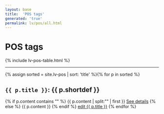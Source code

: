 ```yaml
---
layout: base
title:  'POS tags'
generated: 'true'
permalink: lv/pos/all.html
---
```


# POS tags

{% include lv-pos-table.html %}

----------

{% assign sorted = site.lv-pos | sort: 'title' %}{% for p in sorted %}
<a id="al-lv-pos/{{ p.title }}" class="al-dest"/>
<h2><code>{{ p.title }}</code>: {{ p.shortdef }}</h2>
{% if p.content contains "<!--details-->" %}    
{{ p.content | split:"<!--details-->" | first }}
<a href="{{ p.title }}" class="al-doc">See details</a>
{% else %}
{{ p.content }}
{% endif %}
<a href="{{ site.git_edit }}/{% if p.collection %}{{ p.relative_path }}{% else %}{{ p.path }}{% endif %}" target="#">edit {{ p.title }}</a>
{% endfor %}
